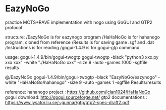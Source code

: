 # EazyNoGo

practice MCTS+RAVE implementation with nogo
using GoGUI and GTP2 protocol

structure:
/EazyNoGo is for eazynogo program
/HaHaNoGo is for hahanogo program, cloned from reference
/Results is for saving game .sgf and .dat
/Instructions is for reading
/gogui-1.4.9 is for gogui-gtp command

usage:
gogui-1.4.9/bin/gogui-twogtp
gogui-twogtp -black "python3 xxx.py xxx xxx" -white "./HaHaNoGo xxx" -size 9 -auto -games 1000 -sgffile results

@/EazyNoGo
gogui-1.4.9/bin/gogui-twogtp -black "EazyNoGo/eazynogo" -white "HaHaNoGo/hahanogo" -size 9 -auto -games 1 -sgffile Results/results


reference:
hahanogo project : https://github.com/lclan1024/HaHaNoGo
gogui download: http://gogui.sourceforge.net/
gtp2 documentations : https://www.lysator.liu.se/~gunnar/gtp/gtp2-spec-draft2.pdf
